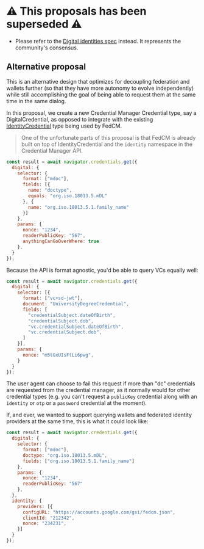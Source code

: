 # ⚠️ This proposals has been superseded ⚠️

- Please refer to the [Digital identities spec](https://wicg.github.io/digital-identities/) instead. It represents the community's consensus.

## Alternative proposal

This is an alternative design that optimizes for decoupling federation and wallets further (so that they have more autonomy to evolve independently)
while still accomplishing the goal of being able to request them at the same time in the same dialog.

In this proposal, we create a new Credential Manager Credential type, say a DigitalCredential, as opposed to integrate with the existing 
[IdentityCredential](https://fedidcg.github.io/FedCM/#browser-api-identity-credential-interface) type being used by FedCM.

> One of the unfortunate parts of this proposal is that FedCM is already built on top of IdentityCredential and the `identity` 
> namespace in the Credential Manager API. 

```javascript
const result = await navigator.credentials.get({
  digital: {
    selector: {
      format: ["mdoc"],
      fields: [{
        name: "doctype",
        equals: "org.iso.18013.5.mDL"
      }, {
        name: "org.iso.18013.5.1.family_name"
      }]
    },
    params: {
      nonce: "1234",
      readerPublicKey: "567",
      anythingCanGoOverWhere: true
    },
  }
});
```

Because the API is format agnostic, you'd be able to query VCs equally well:

```javascript
const result = await navigator.credentials.get({
  digital: {
    selector: [{
      format: ["vc+sd-jwt"],
      document: "UniversityDegreeCredential",
      fields: [
        "credentialSubject.dateOfBirth",
        "credentialSubject.dob",
        "vc.credentialSubject.dateOfBirth",
        "vc.credentialSubject.dob",
      ]
    }],
    params: {
      nonce: "m5tGxUIsFtLi6pwg",
    }
  }
});
``` 

The user agent can choose to fail this request if more than "dc" credentials are requested from the credential manager, as it normally would for 
other credential types (e.g. you can't request a `publicKey` credential along with an `identity` or `otp` or a `password` credential at the moment).

If, and ever, we wanted to support querying wallets and federated identity providers at the same time, this is what it could look like:

```javascript
const result = await navigator.credentials.get({
  digital: {
    selector: {
      format: ["mdoc"],
      doctype: "org.iso.18013.5.mDL",
      fields: ["org.iso.18013.5.1.family_name"]
    },
    params: {
      nonce: "1234",
      readerPublicKey: "567"
    },
  },
  identity: {
    providers: [{
      configURL: "https://accounts.google.com/gsi/fedcm.json",
      clientId: "212342",
      nonce: "234231",
    }]
  }
});
``` 

